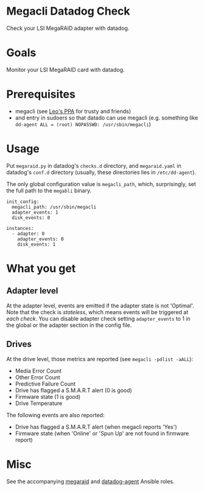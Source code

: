 Megacli Datadog Check
=====================

Check your LSI MegaRAID adapter with datadog.

# Goals

Monitor your LSI MegaRAID card with datadog.

# Prerequisites

- megacli (see [Leo's PPA](https://launchpad.net/~tuxpoldo/+archive/ubuntu/megacli) for trusty and friends)
- and entry in sudoers so that datado can use megacli (e.g. something like `dd-agent ALL = (root) NOPASSWD: /usr/sbin/megacli`)

# Usage

Put `megaraid.py` in datadog's `checks.d` directory, and `megaraid.yaml` in datadog's `conf.d` directory (usually, these directories lies in `/etc/dd-agent`).

The only global configuration value is `megacli_path`, which, surprisingly, set the full path to the `megabli` binary.


    init_config:
      megacli_path: /usr/sbin/megacli
      adapter_events: 1
      disk_events: 0

    instances:
      - adapter: 0
        adapter_events: 0
        disk_events: 1

# What you get

## Adapter level

At the adapter level, events are emitted if the adapter state is not 'Optimal'. Note that the check is _stateless_, which means events will be triggered at _each check_. You can disable adapter check setting `adapter_events` to 1 in the global or the adapter section in the config file.

## Drives

At the drive level, those metrics are reported (see `megacli -pdlist -aALL`):

- Media Error Count
- Other Error Count
- Predictive Failure Count
- Drive has flagged a S.M.A.R.T alert (0 is good)
- Firmware state (1 is good)
- Drive Temperature

The following events are also reported:

- Drive has flagged a S.M.A.R.T alert (when megacli reports 'Yes')
- Firmware state (when 'Online' or 'Spun Up' are not found in firmware report)

# Misc

See the accompanying [megaraid](https://github.com/leucos/ansible-megaraid) and [datadog-agent](https://github.com/leucos/ansible-datadog-agent) Ansible roles.


